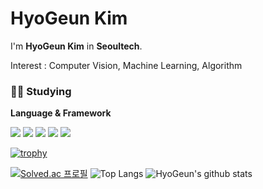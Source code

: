 # HyoGeun Kim

I'm **HyoGeun Kim** in **Seoultech**.<p>
Interest : Computer Vision, Machine Learning, Algorithm

### 🧑‍💻 Studying
**Language & Framework**<p>
<img src="https://img.shields.io/badge/C/C++-00599C?style=flat-square&logo=C&logoColor=white"/>
<img src="https://img.shields.io/badge/Python-3776AB?style=flat-square&logo=Python&logoColor=white"/>
<img src="https://img.shields.io/badge/Flask-000000?style=flat-square&logo=Flask&logoColor=white"/>
<img src="https://img.shields.io/badge/Django-092E20?style=flat-square&logo=Django&logoColor=white"/>
<img src="https://img.shields.io/badge/OpenCV-5C3EE8?style=flat-square&logo=OpenCV&logoColor=white"/>

  
[![trophy](https://github-profile-trophy.vercel.app/?username=Higeuni&row=2&column=3)](https://github.com/Higeuni/github-profile-trophy)<p>
[![Solved.ac 프로필](http://mazassumnida.wtf/api/v2/generate_badge?boj=higeuni&c=c)](https://solved.ac/higeuni)
![Top Langs](https://github-readme-stats.vercel.app/api/top-langs/?username=higeuni&layout=compact)
![HyoGeun's github stats](https://github-readme-stats.vercel.app/api?username=higeuni&show_icons=true) 
